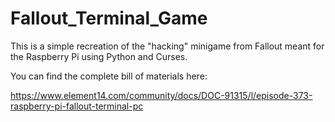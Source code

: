 # Fallout_Terminal_Game
This is a simple recreation of the "hacking" minigame from Fallout meant for the Raspberry Pi using Python and Curses.

You can find the complete bill of materials here: 

https://www.element14.com/community/docs/DOC-91315/l/episode-373-raspberry-pi-fallout-terminal-pc

